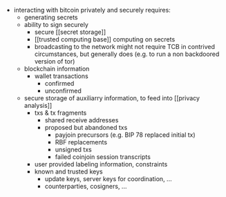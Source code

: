 - interacting with bitcoin privately and securely requires:
	- generating secrets
	- ability to sign securely
		- secure [[secret storage]]
		- [[trusted computing base]] computing on secrets
		- broadcasting to the network might not require TCB in contrived circumstances, but generally does (e.g. to run a non backdoored version of tor)
	- blockchain information
		- wallet transactions
			- confirmed
			- unconfirmed
	- secure storage of auxiliarry information, to feed into [[privacy analysis]]
		- txs & tx fragments
			- shared receive addresses
			- proposed but abandoned txs
				- payjoin precursors (e.g. BIP 78 replaced initial tx)
				- RBF replacements
				- unsigned txs
				- failed coinjoin session transcripts
		- user provided labeling information, constraints
		- known and trusted keys
			- update keys, server keys for coordination, ...
			- counterparties, cosigners, ...